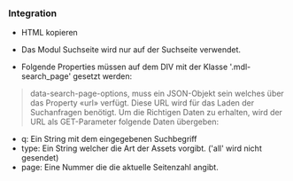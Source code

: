 ### Integration

* HTML kopieren

* Das Modul Suchseite wird nur auf der Suchseite verwendet.

* Folgende Properties müssen auf dem DIV mit der Klasse '.mdl-search_page' gesetzt werden:

> <p>data-search-page-options, muss ein JSON-Objekt sein welches über das Property «url» verfügt. Diese URL wird für das Laden der Suchanfragen benötigt.
>Um die Richtigen Daten zu erhalten, wird der URL als GET-Parameter folgende Daten übergeben:</p>

 - q: Ein String mit dem eingegebenen Suchbegriff
 - type: Ein String welcher die Art der Assets vorgibt. ('all' wird nicht gesendet)
 - page: Eine Nummer die die aktuelle Seitenzahl angibt.
